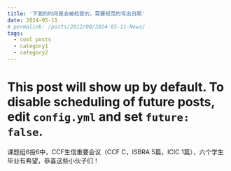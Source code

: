 ```yaml
---
title: '下面的时间是会被检查的，需要规范的写出日期'
date: 2024-05-11
# permalink: /posts/2012/08/2024-05-11-News/
tags:
  - cool posts
  - category1
  - category2
---
```



# This post will show up by default. To disable scheduling of future posts, edit `config.yml` and set `future: false`. 
课题组6投6中，CCF生信重要会议（CCF C，ISBRA 5篇，ICIC 1篇），六个学生毕业有希望，恭喜这些小伙子们！
